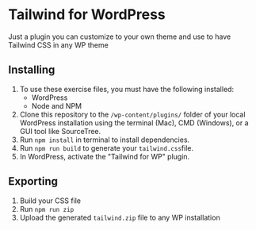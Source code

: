 # Tailwind for WordPress

Just a plugin you can customize to your own theme and use to have Tailwind CSS in any WP theme

## Installing

1. To use these exercise files, you must have the following installed:
   - WordPress
   - Node and NPM
2. Clone this repository to the `/wp-content/plugins/` folder of your local WordPress installation using the terminal (Mac), CMD (Windows), or a GUI tool like SourceTree.
3. Run `npm install` in terminal to install dependencies.
4. Run `npm run build` to generate your `tailwind.css`file.
5. In WordPress, activate the "Tailwind for WP" plugin.

## Exporting
1. Build your CSS file
2. Run `npm run zip`
4. Upload the generated `tailwind.zip` file to any WP installation
